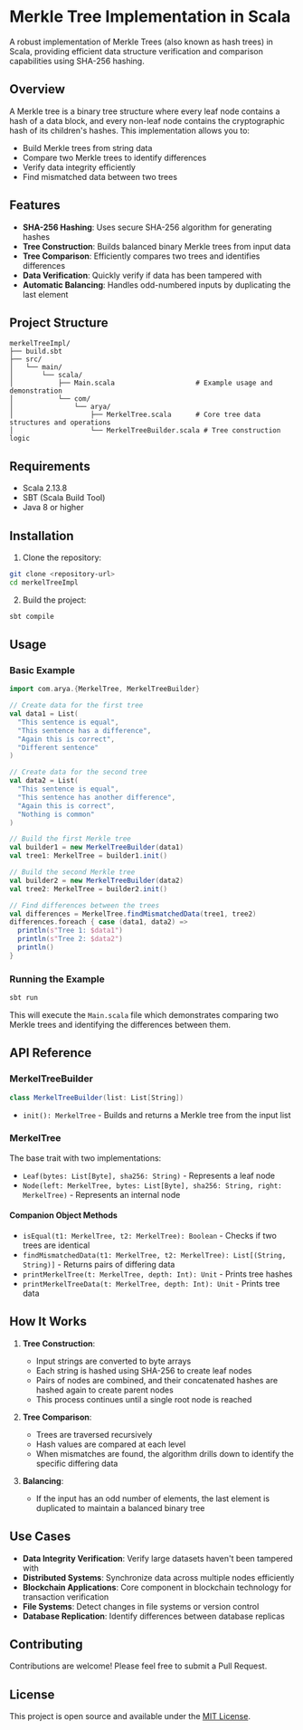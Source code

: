 # Merkle Tree Implementation in Scala

A robust implementation of Merkle Trees (also known as hash trees) in Scala, providing efficient data structure verification and comparison capabilities using SHA-256 hashing.

## Overview

A Merkle tree is a binary tree structure where every leaf node contains a hash of a data block, and every non-leaf node contains the cryptographic hash of its children's hashes. This implementation allows you to:

- Build Merkle trees from string data
- Compare two Merkle trees to identify differences
- Verify data integrity efficiently
- Find mismatched data between two trees

## Features

- **SHA-256 Hashing**: Uses secure SHA-256 algorithm for generating hashes
- **Tree Construction**: Builds balanced binary Merkle trees from input data
- **Tree Comparison**: Efficiently compares two trees and identifies differences
- **Data Verification**: Quickly verify if data has been tampered with
- **Automatic Balancing**: Handles odd-numbered inputs by duplicating the last element

## Project Structure

```
merkelTreeImpl/
├── build.sbt
├── src/
│   └── main/
│       └── scala/
│           ├── Main.scala                    # Example usage and demonstration
│           └── com/
│               └── arya/
│                   ├── MerkelTree.scala      # Core tree data structures and operations
│                   └── MerkelTreeBuilder.scala # Tree construction logic
```

## Requirements

- Scala 2.13.8
- SBT (Scala Build Tool)
- Java 8 or higher

## Installation

1. Clone the repository:
```bash
git clone <repository-url>
cd merkelTreeImpl
```

2. Build the project:
```bash
sbt compile
```

## Usage

### Basic Example

```scala
import com.arya.{MerkelTree, MerkelTreeBuilder}

// Create data for the first tree
val data1 = List(
  "This sentence is equal",
  "This sentence has a difference",
  "Again this is correct",
  "Different sentence"
)

// Create data for the second tree
val data2 = List(
  "This sentence is equal",
  "This sentence has another difference",
  "Again this is correct",
  "Nothing is common"
)

// Build the first Merkle tree
val builder1 = new MerkelTreeBuilder(data1)
val tree1: MerkelTree = builder1.init()

// Build the second Merkle tree
val builder2 = new MerkelTreeBuilder(data2)
val tree2: MerkelTree = builder2.init()

// Find differences between the trees
val differences = MerkelTree.findMismatchedData(tree1, tree2)
differences.foreach { case (data1, data2) =>
  println(s"Tree 1: $data1")
  println(s"Tree 2: $data2")
  println()
}
```

### Running the Example

```bash
sbt run
```

This will execute the `Main.scala` file which demonstrates comparing two Merkle trees and identifying the differences between them.

## API Reference

### MerkelTreeBuilder

```scala
class MerkelTreeBuilder(list: List[String])
```

- `init(): MerkelTree` - Builds and returns a Merkle tree from the input list

### MerkelTree

The base trait with two implementations:
- `Leaf(bytes: List[Byte], sha256: String)` - Represents a leaf node
- `Node(left: MerkelTree, bytes: List[Byte], sha256: String, right: MerkelTree)` - Represents an internal node

#### Companion Object Methods

- `isEqual(t1: MerkelTree, t2: MerkelTree): Boolean` - Checks if two trees are identical
- `findMismatchedData(t1: MerkelTree, t2: MerkelTree): List[(String, String)]` - Returns pairs of differing data
- `printMerkelTree(t: MerkelTree, depth: Int): Unit` - Prints tree hashes
- `printMerkelTreeData(t: MerkelTree, depth: Int): Unit` - Prints tree data

## How It Works

1. **Tree Construction**: 
   - Input strings are converted to byte arrays
   - Each string is hashed using SHA-256 to create leaf nodes
   - Pairs of nodes are combined, and their concatenated hashes are hashed again to create parent nodes
   - This process continues until a single root node is reached

2. **Tree Comparison**:
   - Trees are traversed recursively
   - Hash values are compared at each level
   - When mismatches are found, the algorithm drills down to identify the specific differing data

3. **Balancing**:
   - If the input has an odd number of elements, the last element is duplicated to maintain a balanced binary tree

## Use Cases

- **Data Integrity Verification**: Verify large datasets haven't been tampered with
- **Distributed Systems**: Synchronize data across multiple nodes efficiently
- **Blockchain Applications**: Core component in blockchain technology for transaction verification
- **File Systems**: Detect changes in file systems or version control
- **Database Replication**: Identify differences between database replicas

## Contributing

Contributions are welcome! Please feel free to submit a Pull Request.

## License

This project is open source and available under the [MIT License](LICENSE).